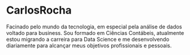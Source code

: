 # CarlosRocha
 Facinado pelo mundo da tecnologia, em especial pela análise de dados voltado para business. Sou formado em Ciências Contábeis, atualmente estou migrando a carreira para Data Science e me desenvolvendo diariamente para alcançar meus objetivos profissionais e pessoais.
